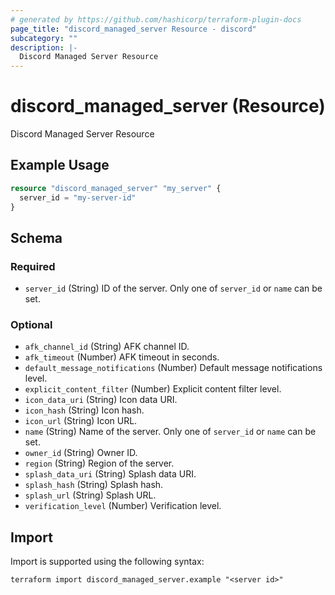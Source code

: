 ```yaml
---
# generated by https://github.com/hashicorp/terraform-plugin-docs
page_title: "discord_managed_server Resource - discord"
subcategory: ""
description: |-
  Discord Managed Server Resource
---
```


# discord_managed_server (Resource)

Discord Managed Server Resource

## Example Usage

```terraform
resource "discord_managed_server" "my_server" {
  server_id = "my-server-id"
}
```

<!-- schema generated by tfplugindocs -->
## Schema

### Required

- `server_id` (String) ID of the server. Only one of `server_id` or `name` can be set.

### Optional

- `afk_channel_id` (String) AFK channel ID.
- `afk_timeout` (Number) AFK timeout in seconds.
- `default_message_notifications` (Number) Default message notifications level.
- `explicit_content_filter` (Number) Explicit content filter level.
- `icon_data_uri` (String) Icon data URI.
- `icon_hash` (String) Icon hash.
- `icon_url` (String) Icon URL.
- `name` (String) Name of the server. Only one of `server_id` or `name` can be set.
- `owner_id` (String) Owner ID.
- `region` (String) Region of the server.
- `splash_data_uri` (String) Splash data URI.
- `splash_hash` (String) Splash hash.
- `splash_url` (String) Splash URL.
- `verification_level` (Number) Verification level.

## Import

Import is supported using the following syntax:

```shell
terraform import discord_managed_server.example "<server id>"
```
